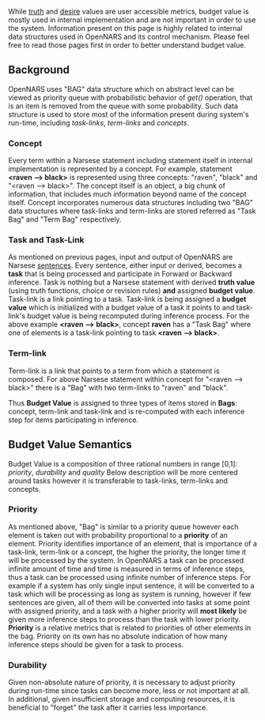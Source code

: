 While [truth](https://github.com/opennars/opennars/wiki/Truth-Value:-Definition-and-Examples) and [desire](https://github.com/opennars/opennars/wiki/Desire-Value:-Definition-and-Examples) values are user accessible metrics, budget value is mostly used in internal implementation and are not important in order to use the system. Information present on this page is highly related to internal data structures used in OpenNARS and its control mechanism. Please feel free to read those pages first in order to better understand budget value. 

## Background

OpenNARS uses "BAG" data structure which on abstract level can be viewed as priority queue with probabilistic behavior of _get()_ operation, that is an item is removed from the queue with some probability. Such  data structure is used to store most of the information present during system's run-time, including _task-links_, _term-links_ and _concepts_.

### Concept
Every term within a Narsese statement including statement itself in internal implementation is represented by a concept. For example, statement **<raven --> black>** is represented using three concepts: "raven", "black" and "<raven --> black>". The concept itself is an object, a big chunk of information, that includes much information beyond name of the concept itself. Concept incorporates numerous data structures including two "BAG" data structures where task-links and term-links are stored referred as "Task Bag" and "Term Bag" respectively.

### Task and Task-Link
As mentioned on previous pages, input and output of OpenNARS are Narsese [sentences](https://github.com/opennars/opennars/wiki/Sentence:-types,-format). Every sentence, either input or derived, becomes a **task** that is being processed and participate in Forward or Backward inference. Task is nothing but a Narsese statement with derived **truth value** (using truth functions, choice or revision rules) **and** assigned **budget value**. Task-link is a link pointing to a task. Task-link is being assigned a **budget value** which is initialized with a budget value of a task it points to and task-link's budget value is being recomputed during inference process. For the above example **<raven --> black>**, concept **raven** has a "Task Bag" where one of elements is a task-link pointing to task **<raven --> black>**.  

### Term-link
Term-link is a link that points to a term from which a statement is composed. For above Narsese statement within concept for "<raven --> black>" there is a "Bag" with two term-links to "raven" and "black". 
 
Thus **Budget Value** is assigned to three types of items stored in **Bags**: concept, term-link and task-link and is re-computed with each inference step for items participating in inference.

## Budget Value Semantics

Budget Value is a composition of three rational numbers in range [0,1]: _priority_, _durability_ and _quality_
Below description will be more centered around tasks however it is transferable to task-links, term-links and concepts.

### Priority
As mentioned above, "Bag" is similar to a priority queue however each element is taken out with probability proportional to a **priority** of an element. Priority identifies importance of an element, that is importance of a task-link, term-link or a concept, the higher the priority, the longer time it will be processed by the system. In OpenNARS a task can be processed infinite amount of time and time is measured in terms of inference steps, thus a task can be processed using infinite number of inference steps. For example if a system has only single input sentence, it will be converted to a task which will be processing as long as system is running, however if few sentences are given, all of them will be converted into tasks at some point with assigned priority, and a task with a higher priority will **most likely** be given more inference steps to process than the task with lower priority. **Priority** is a relative metrics that is related to priorities of other elements in the bag. Priority on its own has no absolute indication of how many inference steps should be given for a task to process. 

### Durability
Given non-absolute nature of priority, it is necessary to adjust priority during run-time since tasks can become more, less or not important at all. In additional, given insufficient storage and computing resources, it is beneficial to "forget" the task after it carries less importance. 
 


